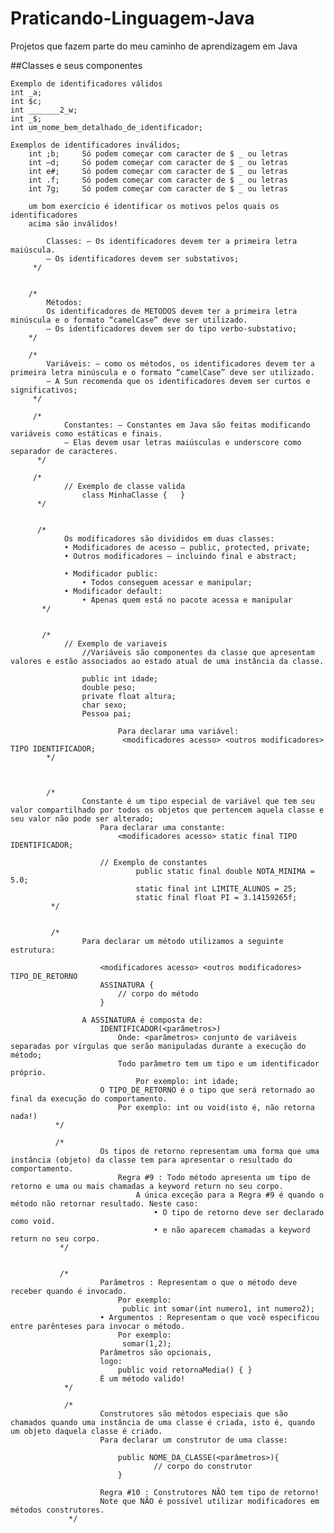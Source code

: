 # Praticando-Linguagem-Java
Projetos que fazem parte do meu caminho de aprendizagem em Java


##Classes e seus componentes
    
    Exemplo de identificadores válidos
    int _a;
    int $c; 
    int _______2_w; 
    int _$; 
    int um_nome_bem_detalhado_de_identificador; 
     
    Exemplos de identificadores inválidos; 
        int ;b;     Só podem começar com caracter de $ _ ou letras
        int –d;     Só podem começar com caracter de $ _ ou letras
        int e#;     Só podem começar com caracter de $ _ ou letras
        int .f;     Só podem começar com caracter de $ _ ou letras
        int 7g;     Só podem começar com caracter de $ _ ou letras
      
        um bom exercício é identificar os motivos pelos quais os identificadores
        acima são inválidos!
        
            Classes: – Os identificadores devem ter a primeira letra maiúscula.
            – Os identificadores devem ser substativos;
         */


        /* 
            Métodos: 
            Os identificadores de METODOS devem ter a primeira letra minúscula e o formato “camelCase” deve ser utilizado.
            – Os identificadores devem ser do tipo verbo-substativo;
        */

        /*
            Variáveis: – como os métodos, os identificadores devem ter a primeira letra minúscula e o formato “camelCase” deve ser utilizado.
            – A Sun recomenda que os identificadores devem ser curtos e significativos;
         */

         /*
                Constantes: – Constantes em Java são feitas modificando variáveis como estáticas e finais.
                – Elas devem usar letras maiúsculas e underscore como separador de caracteres.
          */

         /*
                // Exemplo de classe valida 
                    class MinhaClasse {   }
          */


          /*
                Os modificadores são divididos em duas classes: 
                • Modificadores de acesso – public, protected, private; 
                • Outros modificadores – incluindo final e abstract;
                
                • Modificador public: 
                    • Todos conseguem acessar e manipular;
                • Modificador default: 
                    • Apenas quem está no pacote acessa e manipular
           */


           /*
                // Exemplo de variaveis
                    //Variáveis são componentes da classe que apresentam valores e estão associados ao estado atual de uma instância da classe.

                    public int idade; 
                    double peso; 
                    private float altura; 
                    char sexo;
                    Pessoa pai;

                            Para declarar uma variável: 
                             <modificadores acesso> <outros modificadores> TIPO IDENTIFICADOR;
            */



            /*
                    Constante é um tipo especial de variável que tem seu valor compartilhado por todos os objetos que pertencem aquela classe e seu valor não pode ser alterado;
                        Para declarar uma constante:   
                            <modificadores acesso> static final TIPO IDENTIFICADOR;

                        // Exemplo de constantes
                                public static final double NOTA_MINIMA = 5.0; 
                                static final int LIMITE_ALUNOS = 25;
                                static final float PI = 3.14159265f;
             */


             /*
                    Para declarar um método utilizamos a seguinte estrutura: 
                        
                        <modificadores acesso> <outros modificadores> TIPO_DE_RETORNO 
                        ASSINATURA { 
                            // corpo do método
                        } 
                    
                    A ASSINATURA é composta de: 
                        IDENTIFICADOR(<parâmetros>)
                            Onde: <parâmetros> conjunto de variáveis separadas por vírgulas que serão manipuladas durante a execução do método;
                            Todo parâmetro tem um tipo e um identificador próprio. 
                                Por exemplo: int idade;
                        O TIPO_DE_RETORNO é o tipo que será retornado ao final da execução do comportamento.
                            Por exemplo: int ou void(isto é, não retorna nada!)
              */

              /*
                        Os tipos de retorno representam uma forma que uma instância (objeto) da classe tem para apresentar o resultado do comportamento.
                            Regra #9 : Todo método apresenta um tipo de retorno e uma ou mais chamadas a keyword return no seu corpo.
                                A única exceção para a Regra #9 é quando o método não retornar resultado. Neste caso: 
                                    • O tipo de retorno deve ser declarado como void.
                                    • e não aparecem chamadas a keyword return no seu corpo.
               */


               /*
                        Parâmetros : Representam o que o método deve receber quando é invocado. 
                            Por exemplo: 
                             public int somar(int numero1, int numero2);
                        • Argumentos : Representam o que você especificou entre parênteses para invocar o método. 
                            Por exemplo: 
                             somar(1,2);
                        Parâmetros são opcionais, 
                        logo:
                            public void retornaMedia() { }
                        É um método valido!
                */

                /*
                        Construtores são métodos especiais que são chamados quando uma instância de uma classe é criada, isto é, quando um objeto daquela classe é criado. 
                        Para declarar um construtor de uma classe:

                            public NOME_DA_CLASSE(<parâmetros>){ 
                                    // corpo do construtor
                            }

                        Regra #10 : Construtores NÃO tem tipo de retorno!
                        Note que NÃO é possível utilizar modificadores em métodos construtores.
                 */
                    